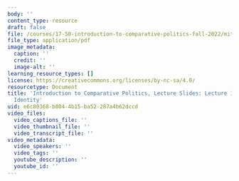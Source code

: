 ```yaml
---
body: ''
content_type: resource
draft: false
file: /courses/17-50-introduction-to-comparative-politics-fall-2022/mit17_50f22_lec15.pdf
file_type: application/pdf
image_metadata:
  caption: ''
  credit: ''
  image-alt: ''
learning_resource_types: []
license: https://creativecommons.org/licenses/by-nc-sa/4.0/
resourcetype: Document
title: 'Introduction to Comparative Politics, Lecture Slides: Lecture 15, National
  Identity'
uid: e6c80368-b804-4b15-ba52-287a4b62dccd
video_files:
  video_captions_file: ''
  video_thumbnail_file: ''
  video_transcript_file: ''
video_metadata:
  video_speakers: ''
  video_tags: ''
  youtube_description: ''
  youtube_id: ''
---
```

